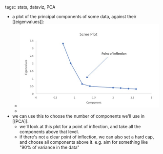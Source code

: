 tags:: stats, dataviz, PCA

- a plot of the principal components of some data, against their [[eigenvalues]]:
	- ![SCREE_plot.jpg](../assets/SCREE_plot_1728012063919_0.jpg)
	-
- we can use this to choose the number of components we'll use in [[PCA]].
	- we'll look at this plot for a point of inflection, and take all the components above that level.
	- if there's not a clear point of inflection, we can also set a hard cap, and choose all components above it. e.g. aim for something like "90% of variance in the data"